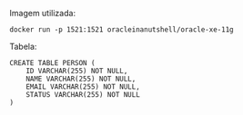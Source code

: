 Imagem utilizada:
```
docker run -p 1521:1521 oracleinanutshell/oracle-xe-11g
```
Tabela:
```
CREATE TABLE PERSON (
    ID VARCHAR(255) NOT NULL,
    NAME VARCHAR(255) NOT NULL,
    EMAIL VARCHAR(255) NOT NULL,
    STATUS VARCHAR(255) NOT NULL
)
```